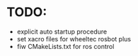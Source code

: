 # TODO:

* explicit auto startup procedure
* set xacro files for wheeltec rosbot plus
* fiw CMakeLists.txt for ros control
